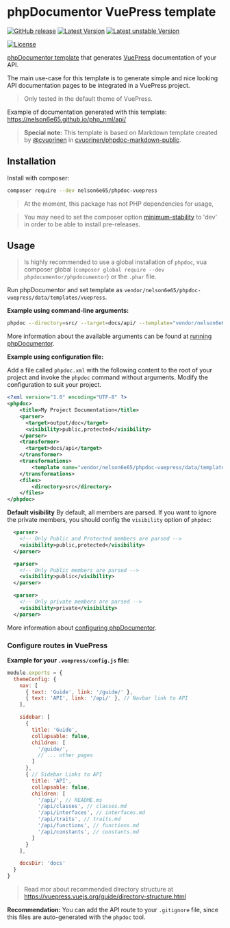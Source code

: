# phpDocumentor VuePress template

[![GitHub release](https://img.shields.io/github/tag/nelson6e65/phpdoc-vuepress.svg)](https://github.com/nelson6e65/phpdoc-vuepress/tags)
[![Latest Version](https://img.shields.io/packagist/v/nelson6e65/phpdoc-vuepress.svg?label=stable)](https://packagist.org/packages/nelson6e65/phpdoc-vuepress)
[![Latest unstable Version](https://img.shields.io/packagist/vpre/nelson6e65/phpdoc-vuepress.svg?label=unstable)](https://packagist.org/packages/nelson6e65/phpdoc-vuepress#dev-master)

[![License](https://img.shields.io/github/license/nelson6e65/phpdoc-vuepress.svg)](LICENSE)


[phpDocumentor template](http://www.phpdoc.org/docs/latest/getting-started/changing-the-look-and-feel.html) that generates [VuePress](https://vuepress.vuejs.org) documentation of your API.

The main use-case for this template is to generate simple and nice looking API documentation pages to be integrated in a VuePress project.

> Only tested in the default theme of VuePress.

Example of documentation generated with this template: https://nelson6e65.github.io/php_nml/api/

> **Special note:** This template is based on Markdown template created by [@cvuorinen](https://github.com/cvuorinen) in [cvuorinen/phpdoc-markdown-public](https://github.com/cvuorinen/phpdoc-markdown-public).


## Installation

Install with composer:

```bash
composer require --dev nelson6e65/phpdoc-vuepress
```


> At the moment, this package has not PHP dependencies for usage,

> You may need to set the composer option [minimum-stability](https://getcomposer.org/doc/04-schema.md#minimum-stability) to 'dev' in order to be able to install pre-releases.

## Usage

> Is highly recommended to use a global installation of `phpdoc`, vua composer global (`composer global require --dev phpdocumentor/phpdocumentor`) or the `.phar` file.

Run phpDocumentor and set template as `vendor/nelson6e65/phpdoc-vuepress/data/templates/vuepress`.

**Example using command-line arguments:**

```bash
phpdoc --directory=src/ --target=docs/api/ --template="vendor/nelson6e65/phpdoc-vuepress/data/templates/vuepress" --title="My Project Documentation"
```

More information about the available arguments can be found at [running phpDocumentor](http://www.phpdoc.org/docs/latest/guides/running-phpdocumentor.html).

**Example using configuration file:**

Add a file called `phpdoc.xml` with the following content to the root of your project and invoke the `phpdoc` command without arguments. Modify the configuration to suit your project.

```xml
<?xml version="1.0" encoding="UTF-8" ?>
<phpdoc>
    <title>My Project Documentation</title>
    <parser>
      <target>output/doc</target>
      <visibility>public,protected</visibility>
    </parser>
    <transformer>
      <target>docs/api</target>
    </transformer>
    <transformations>
        <template name="vendor/nelson6e65/phpdoc-vuepress/data/templates/vuepress" />
    </transformations>
    <files>
        <directory>src</directory>
    </files>
</phpdoc>
```

**Default visibility**
By default, all members are parsed. If you want to ignore the private members, you should config the `visibility` option of `phpdoc`:

```xml
  <parser>
    <!-- Only Public and Protected members are parsed -->
    <visibility>public,protected</visibility>
  </parser>
```

```xml
  <parser>
    <!-- Only Public members are parsed -->
    <visibility>public</visibility>
  </parser>
```

```xml
  <parser>
    <!-- Only private members are parsed -->
    <visibility>private</visibility>
  </parser>
```

More information about [configuring phpDocumentor](http://www.phpdoc.org/docs/latest/references/configuration.html).

### Configure routes in VuePress

**Example for your `.vuepress/config.js` file:**

```js
module.exports = {  
  themeConfig: {
    nav: [
      { text: 'Guide', link: '/guide/' },
      { text: 'API', link: '/api/' }, // Navbar link to API
    ],

    sidebar: [
      {
        title: 'Guide',
        collapsable: false,
        children: [
          '/guide/',
          // ... other pages
        ]
      },      
      { // Sidebar Links to API
        title: 'API',
        collapsable: false,
        children: [
          '/api/', // README.ms
          '/api/classes', // classes.md
          '/api/interfaces', // interfaces.md
          '/api/traits', // traits.md
          '/api/functions', // functions.md
          '/api/constants', // constants.md
        ]
      }
    ],

    docsDir: 'docs'
  }
}
```

> Read mor about recommended directory structure at https://vuepress.vuejs.org/guide/directory-structure.html

**Recommendation:** You can add the API route to your `.gitignore` file, since this files are auto-generated with the `phpdoc` tool.

